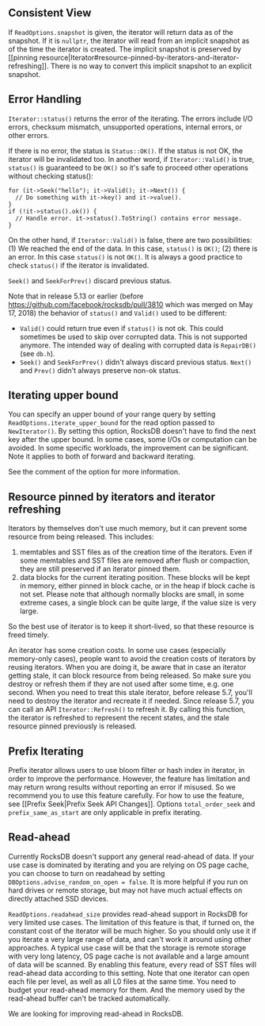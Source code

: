 ## Consistent View
If `ReadOptions.snapshot` is given, the iterator will return data as of the snapshot. If it is `nullptr`, the iterator will read from an implicit snapshot as of the time the iterator is created. The implicit snapshot is preserved by [[pinning resource|Iterator#resource-pinned-by-iterators-and-iterator-refreshing]]. There is no way to convert this implicit snapshot to an explicit snapshot.

## Error Handling
`Iterator::status()` returns the error of the iterating. The errors include I/O errors, checksum mismatch, unsupported operations, internal errors, or other errors.

If there is no error, the status is `Status::OK()`. If the status is not OK, the iterator will be invalidated too. In another word, if `Iterator::Valid()` is true, `status()` is guaranteed to be `OK()` so it's safe to proceed other operations without checking status():
```
for (it->Seek("hello"); it->Valid(); it->Next()) {
  // Do something with it->key() and it->value().
}
if (!it->status().ok()) {
  // Handle error. it->status().ToString() contains error message.
}
```

On the other hand, if `Iterator::Valid()` is false, there are two possibilities: (1) We reached the end of the data. In this case, `status()` is `OK()`; (2) there is an error. In this case `status()` is not `OK()`. It is always a good practice to check `status()` if the iterator is invalidated.

`Seek()` and `SeekForPrev()` discard previous status.

Note that in release 5.13 or earlier (before https://github.com/facebook/rocksdb/pull/3810 which was merged on May 17, 2018) the behavior of `status()` and `Valid()` used to be different:
 * `Valid()` could return true even if `status()` is not ok. This could sometimes be used to skip over corrupted data. This is not supported anymore. The intended way of dealing with corrupted data is `RepairDB()` (see `db.h`).
 * `Seek()` and `SeekForPrev()` didn't always discard previous status. `Next()` and `Prev()` didn't always preserve non-ok status.

## Iterating upper bound
You can specify an upper bound of your range query by setting `ReadOptions.iterate_upper_bound` for the read option passed to `NewIterator()`. By setting this option, RocksDB doesn't have to find the next key after the upper bound. In some cases, some I/Os or computation can be avoided. In some specific workloads, the improvement can be significant. Note it applies to both of forward and backward iterating.

See the comment of the option for more information.

## Resource pinned by iterators and iterator refreshing
Iterators by themselves don't use much memory, but it can prevent some resource from being released. This includes:
1. memtables and SST files as of the creation time of the iterators. Even if some memtables and SST files are removed after flush or compaction, they are still preserved if an iterator pinned them.
2. data blocks for the current iterating position. These blocks will be kept in memory, either pinned in block cache, or in the heap if block cache is not set. Please note that although normally blocks are small, in some extreme cases, a single block can be quite large, if the value size is very large.

So the best use of iterator is to keep it short-lived, so that these resource is freed timely.

An iterator has some creation costs. In some use cases (especially memory-only cases), people want to avoid the creation costs of iterators by reusing iterators. When you are doing it, be aware that in case an iterator getting stale, it can block resource from being released. So make sure you destroy or refresh them if they are not used after some time, e.g. one second. When you need to treat this stale iterator, before release 5.7, you'll need to destroy the iterator and recreate it if needed. Since release 5.7, you can call an API `Iterator::Refresh()` to refresh it. By calling this function, the iterator is refreshed to represent the recent states, and the stale resource pinned previously is released. 

## Prefix Iterating
Prefix iterator allows users to use bloom filter or hash index in iterator, in order to improve the performance. However, the feature has limitation and may return wrong results without reporting an error if misused. So we recommend you to use this feature carefully. For how to use the feature, see [[Prefix Seek|Prefix Seek API Changes]]. Options `total_order_seek` and `prefix_same_as_start` are only applicable in prefix iterating.

## Read-ahead
Currently RocksDB doesn't support any general read-ahead of data. If your use case is dominated by iterating and you are relying on OS page cache, you can choose to turn on readahead by setting `DBOptions.advise_random_on_open = false`. It is more helpful if you run on hard drives or remote storage, but may not have much actual effects on directly attached SSD devices.

`ReadOptions.readahead_size` provides read-ahead support in RocksDB for very limited use cases. The limitation of this feature is that, if turned on, the constant cost of the iterator will be much higher. So you should only use it if you iterate a very large range of data, and can't work it around using other approaches. A typical use case will be that the storage is remote storage with very long latency, OS page cache is not available and a large amount of data will be scanned. By enabling this feature, every read of SST files will read-ahead data according to this setting. Note that one iterator can open each file per level, as well as all L0 files at the same time. You need to budget your read-ahead memory for them. And the memory used by the read-ahead buffer can't be tracked automatically.

We are looking for improving read-ahead in RocksDB.

